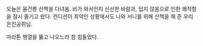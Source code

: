 오늘은 융건릉 산책을 다녀옴.
비가 와서인지 신선한 바람과, 덥지 않음으로 인한 쾌적함을 잠시 즐기고 왔다.
컨디션이 최악인 상황에서도 나와 서니를 위해 산책을 해 준 우리 은진공쥐님.

마라톤 행열을 뚫고 나오느라 참 힘들었다.

